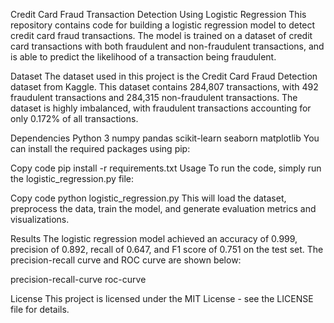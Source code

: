 Credit Card Fraud Transaction Detection Using Logistic Regression
This repository contains code for building a logistic regression model to detect credit card fraud transactions. The model is trained on a dataset of credit card transactions with both fraudulent and non-fraudulent transactions, and is able to predict the likelihood of a transaction being fraudulent.

Dataset
The dataset used in this project is the Credit Card Fraud Detection dataset from Kaggle. This dataset contains 284,807 transactions, with 492 fraudulent transactions and 284,315 non-fraudulent transactions. The dataset is highly imbalanced, with fraudulent transactions accounting for only 0.172% of all transactions.

Dependencies
Python 3
numpy
pandas
scikit-learn
seaborn
matplotlib
You can install the required packages using pip:

Copy code
pip install -r requirements.txt
Usage
To run the code, simply run the logistic_regression.py file:

Copy code
python logistic_regression.py
This will load the dataset, preprocess the data, train the model, and generate evaluation metrics and visualizations.

Results
The logistic regression model achieved an accuracy of 0.999, precision of 0.892, recall of 0.647, and F1 score of 0.751 on the test set. The precision-recall curve and ROC curve are shown below:

precision-recall-curve
roc-curve

License
This project is licensed under the MIT License - see the LICENSE file for details.
